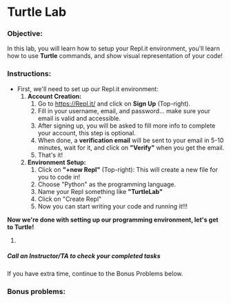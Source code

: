 # Turtle Lab

### Objective: 
In this lab, you will learn how to setup your Repl.it environment, you'll learn how to use **Turtle** commands, and show visual representation of your code!











### Instructions:
* First, we'll need to set up our Repl.it environment:
    1. **Account Creation:**
        1. Go to https://Repl.it/ and click on **Sign Up** (Top-right).
        1. Fill in your username, email, and password... make sure your email is valid and accessible.
        1. After signing up, you will be asked to fill more info to complete your account, this step is optional.
        1. When done, a **verification email** will be sent to your email in 5-10 minutes, wait for it, and click on **"Verify"** when you get the email.
        1. That's it!
    1. **Environment Setup:**
        1. Click on **"+new Repl"** (Top-right): This will create a new file for you to code in!
        1. Choose "Python" as the programming language.
        1. Name your Repl something like **"TurtleLab"**
        1. Click on "Create Repl"
        1. Now you can start writing your code and running it!!!

**Now we're done with setting up our programming environment, let's get to Turtle!**

1. 

##### Call an Instructor/TA to check your completed tasks
 
If you have extra time, continue to the Bonus Problems below.















### Bonus problems:
